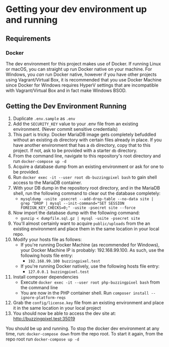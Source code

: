 # Getting your dev environment up and running

## Requirements

### Docker

The dev environment for this project makes use of Docker. If running Linux or macOS, you can straight up run Docker native on your machine. For Windows, you _can_ run Docker native, however if you have other projects using Vagrant/Virtual Box, it is recommended that you use Docker Machine since Docker for Windows requires HyperV settings that are incompatible with Vagrant/Virtual Box and in fact make Windows BSOD.

## Getting the Dev Environment Running

1. Duplicate `.env.sample` as `.env`
2. Add the `SECURITY_KEY` value to your .env file from an existing environment. (Never commit sensitive credentials)
3. This part is tricky. Docker MariaDB image gets completely befuddled without an existing `db` directory with certain files already in place. If you have another environment that has a `db` directory, copy that to this project. If not, ask to be provided with a starter `db` directory.
4. From the command line, navigate to this repository's root directory and run `docker-compose up -d`
5. Acquire a database dump from an existing environment or ask for one to be provided.
6. Run `docker exec -it --user root db-buzzingpixel bash` to gain shell access to the MariaDB container.
7. With your DB dump in the repository root directory, and in the MariaDB shell, run the following command to clear out the database completely:
    - `mysqldump -usite -psecret --add-drop-table --no-data site | grep ^DROP | mysql --init-command="SET SESSION FOREIGN_KEY_CHECKS=0;" -usite -psecret site --force`
8. Now import the database dump with the following command:
    - `gunzip < dumpfile.sql.gz | mysql -usite -psecret site`
10. You'll almost certainly want to acquire `public/uploads` from the an existing environment and place them in the same location in your local repo.
11. Modify your hosts file as follows:
    - If you're running Docker Machine (as recommended for Windows), your Docker Machine IP is probably: 192.168.99.100. As such, use the following hosts file entry:
        - `192.168.99.100 buzzingpixel.test`
    - If you're running Docker natively, use the following hosts file entry:
        - `127.0.0.1 buzzingpixel.test`
12. Install composer dependencies
    - Execute `docker exec -it --user root php-buzzingpixel bash` from the command line
    - You are now in the PHP container shell. Run `composer install --ignore-platform-reqs`
13. Grab the `config/license.key` file from an existing environment and place it in the same location in your local project
14. You should now be able to access the dev site at: http://buzzingpixel.test:35019

You should be up and running. To stop the docker dev environment at any time, run: `docker-compose down` from the repo root. To start it again, from the repo root run `docker-compose up -d`
